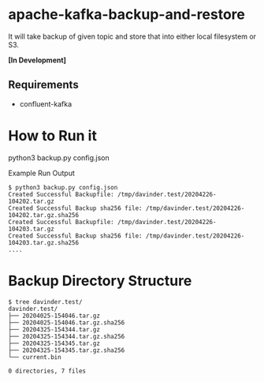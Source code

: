 # apache-kafka-backup-and-restore
It will take backup of given topic and store that into either local filesystem or S3.

**[In Development]**

## Requirements
* confluent-kafka

# How to Run it
python3 backup.py config.json

Example Run Output
```
$ python3 backup.py config.json
Created Successful Backupfile: /tmp/davinder.test/20204226-104202.tar.gz
Created Successful Backup sha256 file: /tmp/davinder.test/20204226-104202.tar.gz.sha256
Created Successful Backupfile: /tmp/davinder.test/20204226-104203.tar.gz
Created Successful Backup sha256 file: /tmp/davinder.test/20204226-104203.tar.gz.sha256
....
```

# Backup Directory Structure
```
$ tree davinder.test/
davinder.test/
├── 20204025-154046.tar.gz
├── 20204025-154046.tar.gz.sha256
├── 20204325-154344.tar.gz
├── 20204325-154344.tar.gz.sha256
├── 20204325-154345.tar.gz
├── 20204325-154345.tar.gz.sha256
└── current.bin

0 directories, 7 files
```
